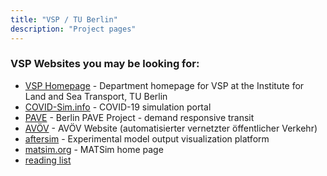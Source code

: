 ```yaml
---
title: "VSP / TU Berlin"
description: "Project pages"
---
```


### VSP Websites you may be looking for:

- [VSP Homepage](https://www.vsp.tu-berlin.de) - Department homepage for VSP at the Institute for
  Land and Sea Transport, TU Berlin
- [COVID-Sim.info](https://covid-sim.info) - COVID-19 simulation portal
- [PAVE](https://vsp.berlin/pave) - Berlin PAVE Project - demand responsive transit
- [AVÖV](https://avoev-vsp.github.io) - AVÖV Website (automatisierter vernetzter öffentlicher
  Verkehr)
- [aftersim](https://aftersim.github.io) - Experimental model output visualization platform
- [matsim.org](https://matsim.org) - MATSim home page
- [reading list](readingList)
